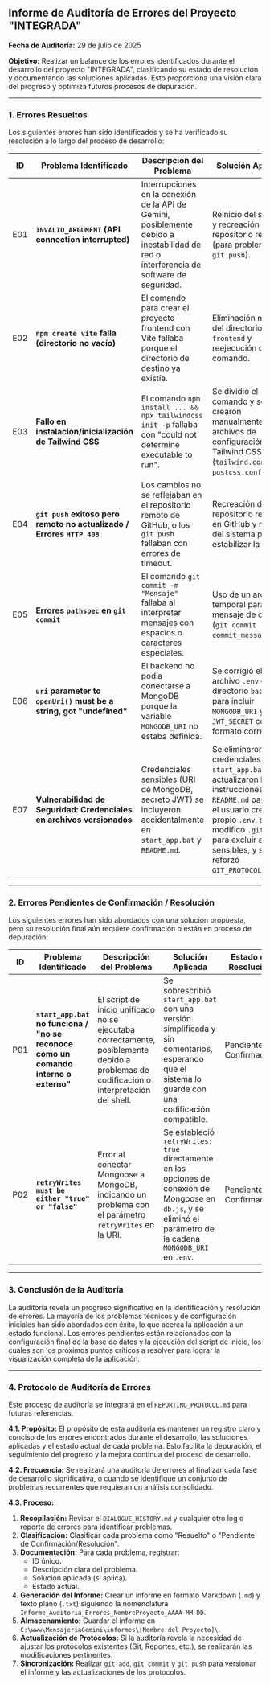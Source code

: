 ## Informe de Auditoría de Errores del Proyecto "INTEGRADA"

**Fecha de Auditoría:** 29 de julio de 2025

**Objetivo:** Realizar un balance de los errores identificados durante el desarrollo del proyecto "INTEGRADA", clasificando su estado de resolución y documentando las soluciones aplicadas. Esto proporciona una visión clara del progreso y optimiza futuros procesos de depuración.

---

### 1. Errores Resueltos

Los siguientes errores han sido identificados y se ha verificado su resolución a lo largo del proceso de desarrollo:

| ID | Problema Identificado | Descripción del Problema | Solución Aplicada | Estado de Resolución |
|----|-----------------------|--------------------------|-------------------|----------------------|
| E01| **`INVALID_ARGUMENT` (API connection interrupted)** | Interrupciones en la conexión de la API de Gemini, posiblemente debido a inestabilidad de red o interferencia de software de seguridad. | Reinicio del sistema y recreación del repositorio remoto (para problemas de `git push`). | Resuelto (Indirectamente) |
| E02| **`npm create vite` falla (directorio no vacío)** | El comando para crear el proyecto frontend con Vite fallaba porque el directorio de destino ya existía. | Eliminación manual del directorio `frontend` y reejecución del comando. | Resuelto |
| E03| **Fallo en instalación/inicialización de Tailwind CSS** | El comando `npm install ... && npx tailwindcss init -p` fallaba con "could not determine executable to run". | Se dividió el comando y se crearon manualmente los archivos de configuración de Tailwind CSS (`tailwind.config.js`, `postcss.config.js`). | Resuelto |
| E04| **`git push` exitoso pero remoto no actualizado / Errores `HTTP 408`** | Los cambios no se reflejaban en el repositorio remoto de GitHub, o los `git push` fallaban con errores de timeout. | Recreación del repositorio remoto en GitHub y reinicio del sistema para estabilizar la red. | Resuelto |
| E05| **Errores `pathspec` en `git commit`** | El comando `git commit -m "Mensaje"` fallaba al interpretar mensajes con espacios o caracteres especiales. | Uso de un archivo temporal para el mensaje de commit (`git commit -F commit_message.txt`). | Resuelto |
| E06| **`uri` parameter to `openUri()` must be a string, got "undefined"** | El backend no podía conectarse a MongoDB porque la variable `MONGODB_URI` no estaba definida. | Se corrigió el archivo `.env` en el directorio `backend` para incluir `MONGODB_URI` y `JWT_SECRET` con el formato correcto. | Resuelto |
| E07| **Vulnerabilidad de Seguridad: Credenciales en archivos versionados** | Credenciales sensibles (URI de MongoDB, secreto JWT) se incluyeron accidentalmente en `start_app.bat` y `README.md`. | Se eliminaron las credenciales de `start_app.bat`, se actualizaron las instrucciones en `README.md` para que el usuario cree su propio `.env`, se modificó `.gitignore` para excluir archivos sensibles, y se reforzó `GIT_PROTOCOL.md`. | Resuelto |

---

### 2. Errores Pendientes de Confirmación / Resolución

Los siguientes errores han sido abordados con una solución propuesta, pero su resolución final aún requiere confirmación o están en proceso de depuración:

| ID | Problema Identificado | Descripción del Problema | Solución Aplicada | Estado de Resolución |
|----|-----------------------|--------------------------|-------------------|----------------------|
| P01| **`start_app.bat` no funciona / "no se reconoce como un comando interno o externo"** | El script de inicio unificado no se ejecutaba correctamente, posiblemente debido a problemas de codificación o interpretación del shell. | Se sobrescribió `start_app.bat` con una versión simplificada y sin comentarios, esperando que el sistema lo guarde con una codificación compatible. | Pendiente de Confirmación |
| P02| **`retryWrites must be either "true" or "false"`** | Error al conectar Mongoose a MongoDB, indicando un problema con el parámetro `retryWrites` en la URI. | Se estableció `retryWrites: true` directamente en las opciones de conexión de Mongoose en `db.js`, y se eliminó el parámetro de la cadena `MONGODB_URI` en `.env`. | Pendiente de Confirmación |

---

### 3. Conclusión de la Auditoría

La auditoría revela un progreso significativo en la identificación y resolución de errores. La mayoría de los problemas técnicos y de configuración iniciales han sido abordados con éxito, lo que acerca la aplicación a un estado funcional. Los errores pendientes están relacionados con la configuración final de la base de datos y la ejecución del script de inicio, los cuales son los próximos puntos críticos a resolver para lograr la visualización completa de la aplicación.

---

### 4. Protocolo de Auditoría de Errores

Este proceso de auditoría se integrará en el `REPORTING_PROTOCOL.md` para futuras referencias.

**4.1. Propósito:**
El propósito de esta auditoría es mantener un registro claro y conciso de los errores encontrados durante el desarrollo, las soluciones aplicadas y el estado actual de cada problema. Esto facilita la depuración, el seguimiento del progreso y la mejora continua del proceso de desarrollo.

**4.2. Frecuencia:**
Se realizará una auditoría de errores al finalizar cada fase de desarrollo significativa, o cuando se identifique un conjunto de problemas recurrentes que requieran un análisis consolidado.

**4.3. Proceso:**
1.  **Recopilación:** Revisar el `DIALOGUE_HISTORY.md` y cualquier otro log o reporte de errores para identificar problemas.
2.  **Clasificación:** Clasificar cada problema como "Resuelto" o "Pendiente de Confirmación/Resolución".
3.  **Documentación:** Para cada problema, registrar:
    *   ID único.
    *   Descripción clara del problema.
    *   Solución aplicada (si aplica).
    *   Estado actual.
4.  **Generación del Informe:** Crear un informe en formato Markdown (`.md`) y texto plano (`.txt`) siguiendo la nomenclatura `Informe_Auditoria_Errores_NombreProyecto_AAAA-MM-DD`.
5.  **Almacenamiento:** Guardar el informe en `C:\www\MensajeriaGemini\informes\[Nombre del Proyecto]\`.
6.  **Actualización de Protocolos:** Si la auditoría revela la necesidad de ajustar los protocolos existentes (Git, Reportes, etc.), se realizarán las modificaciones pertinentes.
7.  **Sincronización:** Realizar `git add`, `git commit` y `git push` para versionar el informe y las actualizaciones de los protocolos.